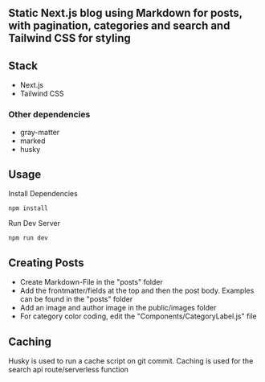 ## Static Next.js blog using Markdown for posts, with pagination, categories and search and Tailwind CSS for styling

## Stack
- Next.js
- Tailwind CSS

### Other dependencies
- gray-matter
- marked
- husky

## Usage
Install Dependencies
```
npm install
```

Run Dev Server
```
npm run dev
```

## Creating Posts
- Create Markdown-File in the "posts" folder
- Add the frontmatter/fields at the top and then the post body. Examples can be found in the "posts" folder
- Add an image and author image in the public/images folder
- For category color coding, edit the "Components/CategoryLabel.js" file

## Caching
Husky is used to run a cache script on git commit. Caching is used for the search api route/serverless function
